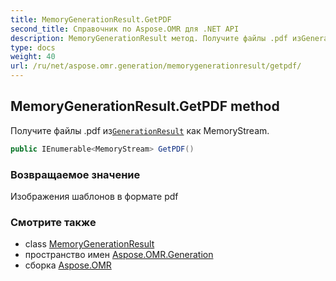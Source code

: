 ```yaml
---
title: MemoryGenerationResult.GetPDF
second_title: Справочник по Aspose.OMR для .NET API
description: MemoryGenerationResult метод. Получите файлы .pdf изGenerationResult как MemoryStream.
type: docs
weight: 40
url: /ru/net/aspose.omr.generation/memorygenerationresult/getpdf/
---
```

## MemoryGenerationResult.GetPDF method

Получите файлы .pdf из[`GenerationResult`](../../generationresult/) как MemoryStream.

```csharp
public IEnumerable<MemoryStream> GetPDF()
```

### Возвращаемое значение

Изображения шаблонов в формате pdf

### Смотрите также

* class [MemoryGenerationResult](../)
* пространство имен [Aspose.OMR.Generation](../../memorygenerationresult/)
* сборка [Aspose.OMR](../../../)


